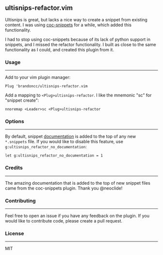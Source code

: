 ultisnips-refactor.vim
---

Ultisnips is great, but lacks a nice way to create a snippet from existing content. I was using [coc-snippets](https://github.com/neoclide/coc-snippets) for a while, which added this functionality.

I had to stop using coc-snippets because of its lack of python support in snippets, and I missed the refactor functionality. I built as close to the same functionality as I could, and created this plugin from it.

### Usage
---

Add to your vim plugin manager:

```vim
Plug 'brandoncc/ultisnips-refactor.vim
```

Add a mapping to `<Plug>ultisnips-refactor`. I like the mnemonic "sc" for "snippet create":

```vim
nnoremap <Leader>sc <Plug>ultisnips-refactor
```

### Options
---

By default, snippet [documentation](templates/documentation) is added to the
top of any new `*.snippets` file. If you would like to disable this feature,
use `g:ultisnips_refactor_no_documentation`:

```vim
let g:ultisnips_refactor_no_documentation = 1
```

### Credits
---

The amazing documentation that is added to the top of new snippet files came from the coc-snippets plugin. Thank you @neoclide!

### Contributing
---

Feel free to open an issue if you have any feedback on the plugin. If you would like to contribute code, please create a pull request.

### License
---

MIT
